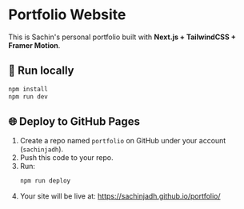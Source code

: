 # Portfolio Website

This is Sachin's personal portfolio built with **Next.js + TailwindCSS + Framer Motion**.

## 🚀 Run locally

```bash
npm install
npm run dev
```

## 🌐 Deploy to GitHub Pages

1. Create a repo named `portfolio` on GitHub under your account (`sachinjadh`).
2. Push this code to your repo.
3. Run:
   ```bash
   npm run deploy
   ```
4. Your site will be live at: https://sachinjadh.github.io/portfolio/

